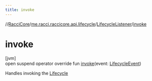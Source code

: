 ```yaml
---
title: invoke
---
```

//[RacciCore](../../../index.html)/[me.racci.raccicore.api.lifecycle](../index.html)/[LifecycleListener](index.html)/[invoke](invoke.html)



# invoke



[jvm]\
open suspend operator override fun [invoke](invoke.html)(event: [LifecycleEvent](../-lifecycle-event/index.html))



Handles invoking the [Lifecycle](../-lifecycle/index.html)




